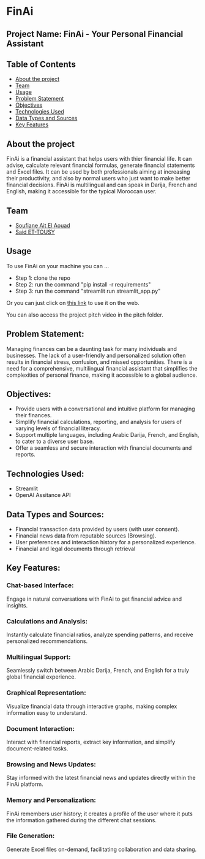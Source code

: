 # FinAi
## Project Name: FinAi - Your Personal Financial Assistant
## Table of Contents
- [About the project](#about-the-project)
- [Team](#team)
- [Usage](#usage)
- [Problem Statement](#Problem-Statement)
- [Objectives](#Objectives)
- [Technologies Used](#Technologies-Used)
- [Data Types and Sources](#Data-Types-and-Sources)
- [Key Features](#Key-Features)

## About the project 
FinAi is a financial assistant that helps users with thier financial life. It can advise, calculate relevant financial formulas, generate financial statements and Excel files. It can be used by both professionals aiming at increasing their productivity, and also by normal users who just want to make better financial decisions. FinAi is multilingual and can speak in Darija, French and English, making it accessible for the typical Moroccan user.

## Team
- [Soufiane Ait El Aouad](https://www.linkedin.com/in/soufiane-ait-el-aouad/)
- [Said ET-TOUSY](https://www.linkedin.com/in/said-et-tousy/)

## Usage
To use FinAi on your machine you can …
- Step 1: clone the repo
- Step 2: run the command "pip install -r requirements"
- Step 3: run the command "streamlit run streamlit_app.py"


Or you can just click on [this link](https://8nmmvvfycnsafgwzbxmfe3.streamlit.app/) to use it on the web.

You can also access the project pitch video in the pitch folder.

## Problem Statement:
Managing finances can be a daunting task for many individuals and businesses. The lack of a user-friendly and personalized solution often results in financial stress, confusion, and missed opportunities. There is a need for a comprehensive, multilingual financial assistant that simplifies the complexities of personal finance, making it accessible to a global audience.

## Objectives:
- Provide users with a conversational and intuitive platform for managing their finances.
- Simplify financial calculations, reporting, and analysis for users of varying levels of financial literacy.
- Support multiple languages, including Arabic Darija, French, and English, to cater to a diverse user base.
- Offer a seamless and secure interaction with financial documents and reports.


## Technologies Used:
- Streamlit
- OpenAI Assitance API

## Data Types and Sources:
- Financial transaction data provided by users (with user consent).
- Financial news data from reputable sources (Browsing).
- User preferences and interaction history for a personalized experience.
- Financial and legal documents through retrieval

## Key Features:
### Chat-based Interface:
Engage in natural conversations with FinAi to get financial advice and insights.
### Calculations and Analysis:
Instantly calculate financial ratios, analyze spending patterns, and receive personalized recommendations.
### Multilingual Support:
Seamlessly switch between Arabic Darija, French, and English for a truly global financial experience.
### Graphical Representation:
Visualize financial data through interactive graphs, making complex information easy to understand.
### Document Interaction:
Interact with financial reports, extract key information, and simplify document-related tasks.
### Browsing and News Updates:
Stay informed with the latest financial news and updates directly within the FinAi platform.
### Memory and Personalization:
FinAi remembers user history; it creates a profile of the user where it puts the information gathered during the different chat sessions.
### File Generation:
Generate Excel files on-demand, facilitating collaboration and data sharing.